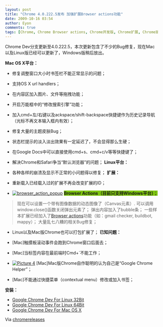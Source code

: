 ```yaml
---
layout: post
title: "Chrome 4.0.222.5发布 加强扩展Browser actions功能"
date: 2009-10-16 03:54
author: Eyon
comments: true
tags: [Chrome, Chrome Browser actions, Chrome开发版, Chrome扩展, Chrome插件, Chrome更新]
---
```

Chrome Dev分支更新至4.0.222.5，本次更新包含了不少的Bug修复，现在Mac以及Linux版已经可以更新了，Windows版稍后放出。

**Mac OS X平台：**


*   <span style="background-color: #ffffff;">修复调整窗口大小时书签栏不能正常显示的问题；</span>
*   <span style="background-color: #ffffff;">支持OS X url handlers；</span>
*   <span style="background-color: #ffffff;">在内容区加入图片、文件等拖拽功能；</span>
*   <span style="background-color: #ffffff;">开启万能框中的“修改搜索引擎”功能；</span>
*   <span style="background-color: #ffffff;">加入cmd+左/右键以及ackspace/shift-backspace快捷键作为历史记录导航（光标不再文本输入框内有效）；</span>
*   <span style="background-color: #ffffff;">修复大量的主题皮肤Bug；</span>
*   <span style="background-color: #ffffff;">状态栏提示的淡入淡出效果有一定延迟了，不会显得那么生硬；</span>
*   <span style="background-color: #ffffff;">在Google Docs中可以直接使用cmd+s、cmd+c/v等等快捷键了；</span>
*   <span style="background-color: #ffffff;">解决Chrome和Safari争当“默认浏览器”的问题；</span>
**Linux平台：**


*   <span style="background-color: #ffffff;">各种各样的崩溃及显示不正常的小问题得以修复；</span>
**扩展：**


*   <span style="background-color: #ffffff;">重新载入已经载入过的扩展不再会改变扩展的ID；</span>
*   <a href="http://img.chromi.org/2009/10/browser_action_popup.JPG">![browser_action_popup](http://img.chromi.org/2009/10/browser_action_popup.JPG "browser_action_popup")</a>
	<span style="background-color: #7dc40e;">**Browser Actions（目前只支持Windows平台）**； </span>


>现在可以设置一个带有图像数据的动态图像了（Canvas元素）.
可以调用window.close()函数关闭弹出元素了；
弹出内容加入了bubble条；
一些样本扩展已经加入了[Browser actions](http://bbs.chromi.org/thread-7489-1-1.html)功能（如：gmail checker, buildbot, mappy）；
大量乱七八糟的相关Bug修复；




*   <span style="background-color: #ffffff;">Linux以及Mac版Chrome也可以打包扩展了；</span>
**已知问题：**


*   <span style="background-color: #ffffff;">[Mac]触摸板滚动事件会跑到Chrome窗口后面去；</span>
*   <span style="background-color: #ffffff;">[Mac]当标签内容在最前端时Cmd+`不能工作；</span>
*   <a href="http://img.chromi.org/2009/10/Picture-4.png">![Picture 4](http://img.chromi.org/2009/10/Picture-4-550x70.png "Picture 4")</a>
	<span style="background-color: #ffffff;">[Mac]Mac版Chrome自作聪明的认为自己是“Google Chrome Helper”；</span>
*   <span style="background-color: #ffffff;">[Mac]不能通过快捷菜单（contextual menu）修改或加入书签；</span>

**安装：**



*   <span style="background-color: #ffffff;">[Google Chrome Dev For Linux 32Bit](http://www.google.com/chrome/intl/en/eula_dev.html?dl=unstable_i386_deb)</span>
*   <span style="background-color: #ffffff;">[Google Chrome Dev For Linux 64Bit](http://www.google.com/chrome/intl/en/eula_dev.html?dl=unstable_amd64_deb)</span>
*   <span style="background-color: #ffffff;">[Google Chrome Dev For Mac OS X ](http://www.google.com/chrome/intl/en/eula_dev.html?dl=mac)</span>

Via [chromereleases](http://googlechromereleases.blogspot.com/2009/10/dev-channel-updated-with-bug-fixes.html)

